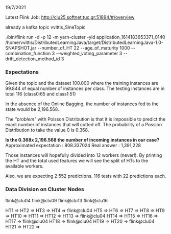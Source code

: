 19/7/2021

Latest Flink Job: http://clu25.softnet.tuc.gr:51894/#/overview

already a kafka topic vvittis_SineTopic

./bin/flink run -d -p 12 -m yarn-cluster -yid application_1614183653371_0140 /home/vvittis/DistributedLearningJava/target/DistributedLearningJava-1.0-SNAPSHOT.jar --number_of_HT 22  --age_of_maturity 1000 --combination_function 3 --weighted_voting_parameter 3 --drift_detection_method_id 3



### Expectations 

Given the topic and the dataset 100.000 where the training instances are 99.844 of equal number of instances per class.
The testing instances are in total 116 (class0:65 and class1:51)

In the absence of the Online Bagging, the number of instances fed to the state would be 2,196.568.

The _"problem"_ with Poisson Distribution is that it is impossible to predict the exact number of instances that will cutted off. The probability of a Possion Distribution to take the value 0 is 0.368. 

**Is the 0.368x 2,196.568 the number of incoming instances in our case?**
Approximated expectation : 808.337024
Real answer              : 1,391,228 

Those instances will hopefully divided into 12 workers (never!). By printing the HT and the total used features we will see the split of HTs to the available workers.

Also, we are expecting 2.552 predictions. 116 tests with 22 predictions each.

### Data Division on Cluster Nodes

flink@clu04
flink@clu09
flink@clu13
flink@clu16

HT1  =>
HT2  =>
HT3  =>
HT4  => flink@clu04
HT5  =>
HT6  =>
HT7  =>
HT8  =>
HT9  =>
HT10 =>
HT11 =>
HT12 =>
HT13 => flink@clu04
HT14 =>
HT15 =>
HT16 =>
HT17 => flink@clu04
HT18 => flink@clu04
HT19 =>
HT20 => flink@clu04
HT21 =>
HT22 =>
